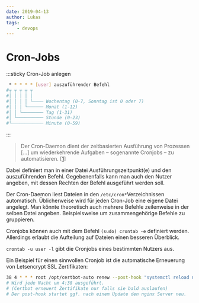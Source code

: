 ```yaml
---
date: 2019-04-13
author: Lukas
tags:
    - devops
---
```


# Cron-Jobs

:::sticky Cron-Job anlegen
```bash
 * * * * * [user] auszuführender Befehl
#┬ ┬ ┬ ┬ ┬
#│ │ │ │ │
#│ │ │ │ └──── Wochentag (0-7, Sonntag ist 0 oder 7)
#│ │ │ └────── Monat (1-12)
#│ │ └──────── Tag (1-31)
#│ └────────── Stunde (0-23)
#└──────────── Minute (0-59)
```
:::

> Der Cron-Daemon dient der zeitbasierten Ausführung von Prozessen [...] um wiederkehrende Aufgaben – sogenannte Cronjobs – zu automatisieren. [[1](https://de.wikipedia.org/wiki/Cron)]

Dabei definiert man in einer Datei Ausführungszeitpunkt(e) und den auszuführenden Befehl.
Gegebenenfalls kann man auch den Nutzer angeben, mit dessen Rechten der Befehl ausgeführt werden soll.

Der Cron-Daemon liest Dateien in den `/etc/cron*`Verzeichnissen automatisch.
Üblicherweise wird für jeden Cron-Job eine eigene Datei angelegt. Man könnte theoretisch auch mehrere Befehle zeilenweise in der selben Datei angeben. Beispielsweise um zusammengehörige Befehle zu gruppieren.

Cronjobs können auch mit dem Befehl `(sudo) crontab -e` definiert werden.
Allerdings erlaubt die Aufteilung auf Dateien einen besseren Überblick.

`crontab -u user -l` gibt die Cronjobs eines bestimmten Nutzers aus.

Ein Beispiel für einen sinnvollen Cronjob ist die automatische Erneuerung von Letsencrypt SSL Zertifikaten:

```bash
38 4 * * * root /opt/certbot-auto renew --post-hook "systemctl reload nginx"
# Wird jede Nacht um 4:38 ausgeführt.
# (Certbot erneuert Zertifikate nur falls sie bald auslaufen)
# Der post-hook startet ggf. nach einem Update den nginx Server neu.
```
